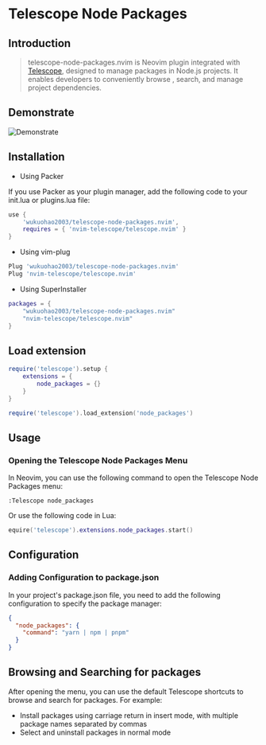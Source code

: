 # Telescope Node Packages

## Introduction

> telescope-node-packages.nvim is Neovim plugin integrated with [Telescope](https://github.com/nvim-telescope/telescope.nvim),
> designed to manage packages in Node.js projects. It enables developers to
> conveniently browse , search, and manage project dependencies.

## Demonstrate

![Demonstrate](./telescope-node-packages.gif)

## Installation

- Using Packer

If you use Packer as your plugin manager, add the following code to your init.lua or plugins.lua file:

```lua
use {
    'wukuohao2003/telescope-node-packages.nvim',
    requires = { 'nvim-telescope/telescope.nvim' }
}
```

- Using vim-plug

```lua
Plug 'wukuohao2003/telescope-node-packages.nvim'
Plug 'nvim-telescope/telescope.nvim'
```

- Using SuperInstaller

```lua
packages = {
    "wukuohao2003/telescope-node-packages.nvim"
    "nvim-telescope/telescope.nvim"
}
```

## Load extension

```lua
require('telescope').setup {
    extensions = {
        node_packages = {}
    }
}

require('telescope').load_extension('node_packages')
```

## Usage

### Opening the Telescope Node Packages Menu

In Neovim, you can use the following command to open the Telescope Node Packages menu:

```vim
:Telescope node_packages
```

Or use the following code in Lua:

```lua
equire('telescope').extensions.node_packages.start()
```

## Configuration

### Adding Configuration to package.json

In your project's package.json file, you need to add the following configuration to specify the package manager:

```json
{
  "node_packages": {
    "command": "yarn | npm | pnpm"
  }
}
```

## Browsing and Searching for packages

After opening the menu, you can use the default Telescope shortcuts to browse and search for packages. For example:

- Install packages using carriage return in insert mode, with multiple package names separated by commas
- Select and uninstall packages in normal mode
